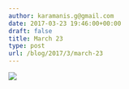 ```yaml
---
author: karamanis.g@gmail.com
date: 2017-03-23 19:46:00+00:00
draft: false
title: March 23
type: post
url: /blog/2017/3/march-23
---
```


![](/images/2017-03-23-20173march-23/image-asset.jpeg)

